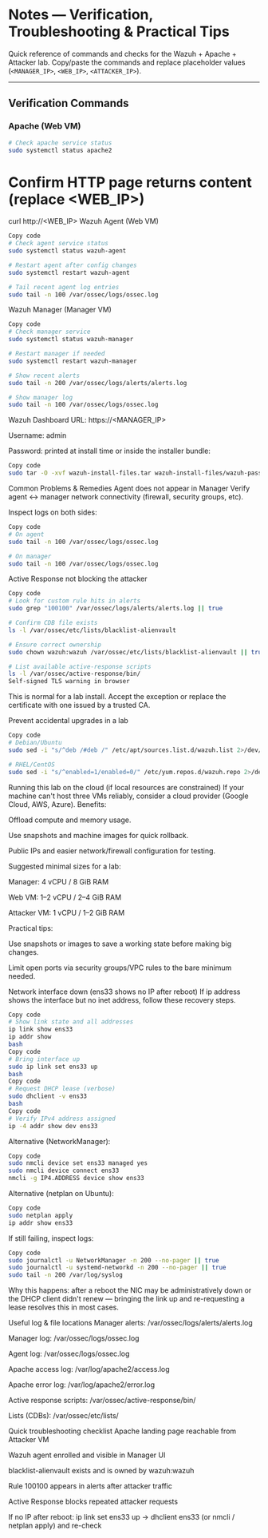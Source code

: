 # Notes — Verification, Troubleshooting & Practical Tips

Quick reference of commands and checks for the Wazuh + Apache + Attacker lab. Copy/paste the commands and replace placeholder values (`<MANAGER_IP>`, `<WEB_IP>`, `<ATTACKER_IP>`).

---

## Verification Commands

### Apache (Web VM)
```bash
# Check apache service status
sudo systemctl status apache2
```
# Confirm HTTP page returns content (replace <WEB_IP>)
curl http://<WEB_IP>
Wazuh Agent (Web VM)
```bash
Copy code
# Check agent service status
sudo systemctl status wazuh-agent

# Restart agent after config changes
sudo systemctl restart wazuh-agent

# Tail recent agent log entries
sudo tail -n 100 /var/ossec/logs/ossec.log
```
Wazuh Manager (Manager VM)
```bash
Copy code
# Check manager service
sudo systemctl status wazuh-manager

# Restart manager if needed
sudo systemctl restart wazuh-manager

# Show recent alerts
sudo tail -n 200 /var/ossec/logs/alerts/alerts.log

# Show manager log
sudo tail -n 100 /var/ossec/logs/ossec.log
```
Wazuh Dashboard
URL: https://<MANAGER_IP>

Username: admin

Password: printed at install time or inside the installer bundle:

```bash
Copy code
sudo tar -O -xvf wazuh-install-files.tar wazuh-install-files/wazuh-passwords.txt
```
Common Problems & Remedies
Agent does not appear in Manager
Verify agent ↔ manager network connectivity (firewall, security groups, etc).

Inspect logs on both sides:

```bash
Copy code
# On agent
sudo tail -n 100 /var/ossec/logs/ossec.log

# On manager
sudo tail -n 100 /var/ossec/logs/ossec.log
```
Active Response not blocking the attacker
```bash
Copy code
# Look for custom rule hits in alerts
sudo grep "100100" /var/ossec/logs/alerts/alerts.log || true

# Confirm CDB file exists
ls -l /var/ossec/etc/lists/blacklist-alienvault

# Ensure correct ownership
sudo chown wazuh:wazuh /var/ossec/etc/lists/blacklist-alienvault || true

# List available active-response scripts
ls -l /var/ossec/active-response/bin/
Self-signed TLS warning in browser
```
This is normal for a lab install. Accept the exception or replace the certificate with one issued by a trusted CA.

Prevent accidental upgrades in a lab
```bash
Copy code
# Debian/Ubuntu
sudo sed -i "s/^deb /#deb /" /etc/apt/sources.list.d/wazuh.list 2>/dev/null || true

# RHEL/CentOS
sudo sed -i "s/^enabled=1/enabled=0/" /etc/yum.repos.d/wazuh.repo 2>/dev/null || true
```
Running this lab on the cloud (if local resources are constrained)
If your machine can't host three VMs reliably, consider a cloud provider (Google Cloud, AWS, Azure). Benefits:

Offload compute and memory usage.

Use snapshots and machine images for quick rollback.

Public IPs and easier network/firewall configuration for testing.

Suggested minimal sizes for a lab:

Manager: 4 vCPU / 8 GiB RAM

Web VM: 1–2 vCPU / 2–4 GiB RAM

Attacker VM: 1 vCPU / 1–2 GiB RAM

Practical tips:

Use snapshots or images to save a working state before making big changes.

Limit open ports via security groups/VPC rules to the bare minimum needed.

Network interface down (ens33 shows no IP after reboot)
If ip address shows the interface but no inet address, follow these recovery steps.

```bash
Copy code
# Show link state and all addresses
ip link show ens33
ip addr show
bash
Copy code
# Bring interface up
sudo ip link set ens33 up
bash
Copy code
# Request DHCP lease (verbose)
sudo dhclient -v ens33
bash
Copy code
# Verify IPv4 address assigned
ip -4 addr show dev ens33
```
Alternative (NetworkManager):

```bash
Copy code
sudo nmcli device set ens33 managed yes
sudo nmcli device connect ens33
nmcli -g IP4.ADDRESS device show ens33
```
Alternative (netplan on Ubuntu):

```bash
Copy code
sudo netplan apply
ip addr show ens33
```
If still failing, inspect logs:

```bash
Copy code
sudo journalctl -u NetworkManager -n 200 --no-pager || true
sudo journalctl -u systemd-networkd -n 200 --no-pager || true
sudo tail -n 200 /var/log/syslog
```
Why this happens: after a reboot the NIC may be administratively down or the DHCP client didn't renew — bringing the link up and re-requesting a lease resolves this in most cases.

Useful log & file locations
Manager alerts: /var/ossec/logs/alerts/alerts.log

Manager log: /var/ossec/logs/ossec.log

Agent log: /var/ossec/logs/ossec.log

Apache access log: /var/log/apache2/access.log

Apache error log: /var/log/apache2/error.log

Active response scripts: /var/ossec/active-response/bin/

Lists (CDBs): /var/ossec/etc/lists/

Quick troubleshooting checklist
 Apache landing page reachable from Attacker VM

 Wazuh agent enrolled and visible in Manager UI

 blacklist-alienvault exists and is owned by wazuh:wazuh

 Rule 100100 appears in alerts after attacker traffic

 Active Response blocks repeated attacker requests

 If no IP after reboot: ip link set ens33 up → dhclient ens33 (or nmcli / netplan apply) and re-check
